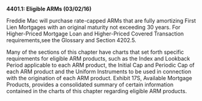 **4401.1: Eligible ARMs (03/02/16)**

Freddie Mac will purchase rate-capped ARMs that are fully amortizing
First Lien Mortgages with an original maturity not exceeding 30 years.
For Higher-Priced Mortgage Loan and Higher-Priced Covered Transaction
requirements,see the Glossary and Section 4202.5.

Many of the sections of this chapter have charts that set forth specific
requirements for eligible ARM products, such as the Index and Lookback
Period applicable to each ARM product, the Initial Cap and Periodic Cap
of each ARM product and the Uniform Instruments to be used in connection
with the origination of each ARM product. Exhibit 17S, Available
Mortgage Products, provides a consolidated summary of certain
information contained in the charts of this chapter regarding eligible
ARM products.
